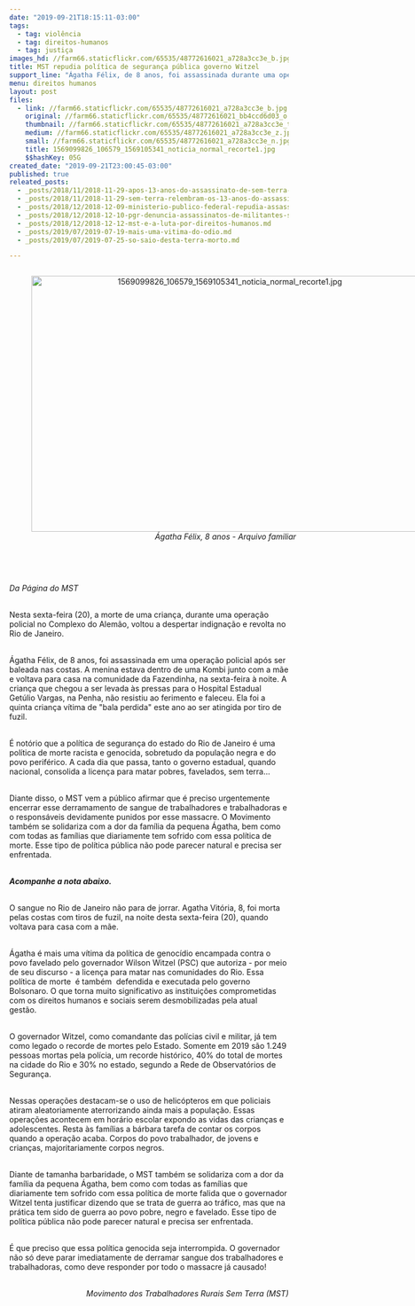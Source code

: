 ```yaml
---
date: "2019-09-21T18:15:11-03:00"
tags:
  - tag: violência
  - tag: direitos-humanos
  - tag: justiça
images_hd: //farm66.staticflickr.com/65535/48772616021_a728a3cc3e_b.jpg
title: MST repudia política de segurança pública governo Witzel
support_line: "Ágatha Félix, de 8 anos, foi assassinada durante uma operação policial no Complexo do Alemão"
menu: direitos humanos
layout: post
files:
  - link: //farm66.staticflickr.com/65535/48772616021_a728a3cc3e_b.jpg
    original: //farm66.staticflickr.com/65535/48772616021_bb4ccd6d03_o.jpg
    thumbnail: //farm66.staticflickr.com/65535/48772616021_a728a3cc3e_t.jpg
    medium: //farm66.staticflickr.com/65535/48772616021_a728a3cc3e_z.jpg
    small: //farm66.staticflickr.com/65535/48772616021_a728a3cc3e_n.jpg
    title: 1569099826_106579_1569105341_noticia_normal_recorte1.jpg
    $$hashKey: 05G
created_date: "2019-09-21T23:00:45-03:00"
published: true
releated_posts:
  - _posts/2018/11/2018-11-29-apos-13-anos-do-assassinato-de-sem-terra-em-alagoas-dirigente-do-mst-comenta-o-caso-e-os-desafios-da-luta-pela-terra.md
  - _posts/2018/11/2018-11-29-sem-terra-relembram-os-13-anos-do-assassinato-de-lideranca-do-mst-durante-dia-de-luta-em-alagoas.md
  - _posts/2018/12/2018-12-09-ministerio-publico-federal-repudia-assassinato-de-trabalhadores-sem-terra-na-paraiba.md
  - _posts/2018/12/2018-12-10-pgr-denuncia-assassinatos-de-militantes-sem-terra.md
  - _posts/2018/12/2018-12-12-mst-e-a-luta-por-direitos-humanos.md
  - _posts/2019/07/2019-07-19-mais-uma-vitima-do-odio.md
  - _posts/2019/07/2019-07-25-so-saio-desta-terra-morto.md

---
```

<div style="text-align:center">
<figure class="image" style="display:inline-block"><img alt="1569099826_106579_1569105341_noticia_normal_recorte1.jpg" height="462" src="//farm66.staticflickr.com/65535/48772616021_a728a3cc3e_b.jpg" width="700" />
<figcaption><em>&Aacute;gatha F&eacute;lix, 8 anos - Arquivo familiar</em></figcaption>
</figure>
</div>

<p><br />
&nbsp;</p>

<p><em>Da P&aacute;gina do MST&nbsp;</em></p>

<p><br />
Nesta sexta-feira (20), a morte de uma crian&ccedil;a, durante uma opera&ccedil;&atilde;o policial no Complexo do Alem&atilde;o, voltou a despertar indigna&ccedil;&atilde;o e revolta no Rio de Janeiro.</p>

<p><br />
&Aacute;gatha F&eacute;lix, de 8 anos, foi assassinada em uma opera&ccedil;&atilde;o policial ap&oacute;s ser baleada nas costas. A menina estava dentro de uma Kombi junto com a m&atilde;e e voltava para casa na comunidade da Fazendinha, na sexta-feira &agrave; noite. A crian&ccedil;a que chegou a ser levada &agrave;s pressas para o Hospital Estadual Get&uacute;lio Vargas, na Penha, n&atilde;o resistiu ao ferimento e faleceu. Ela foi a quinta crian&ccedil;a v&iacute;tima de &quot;bala perdida&quot; este ano ao ser atingida por tiro de fuzil.&nbsp;</p>

<p><br />
&Eacute; not&oacute;rio que a pol&iacute;tica de seguran&ccedil;a do estado do Rio de Janeiro &eacute; uma pol&iacute;tica de morte racista e genocida, sobretudo da popula&ccedil;&atilde;o negra e do povo perif&eacute;rico. A cada dia que passa, tanto o governo estadual, quando nacional, consolida a licen&ccedil;a para matar pobres, favelados, sem terra...</p>

<p><br />
Diante disso, o MST vem a p&uacute;blico afirmar que &eacute; preciso urgentemente encerrar esse derramamento de sangue de trabalhadores e trabalhadoras e o respons&aacute;veis devidamente punidos por esse massacre.&nbsp;O Movimento tamb&eacute;m se solidariza com a dor da fam&iacute;lia da pequena &Aacute;gatha, bem como com todas as fam&iacute;lias que diariamente tem sofrido com essa pol&iacute;tica de morte. Esse tipo de pol&iacute;tica p&uacute;blica&nbsp;n&atilde;o pode parecer natural e precisa ser enfrentada.</p>

<p><br />
<strong><em>Acompanhe a nota abaixo.&nbsp;</em></strong></p>

<p><br />
O sangue no Rio de Janeiro n&atilde;o para de jorrar. Agatha Vit&oacute;ria, 8, foi morta pelas costas com tiros de fuzil, na noite desta sexta-feira (20), quando voltava para casa com a m&atilde;e.</p>

<p><br />
&Aacute;gatha &eacute; mais uma v&iacute;tima da pol&iacute;tica de genoc&iacute;dio encampada contra o povo favelado pelo governador Wilson Witzel (PSC) que autoriza - por meio de seu discurso - a licen&ccedil;a para matar nas comunidades do Rio. Essa pol&iacute;tica de morte&nbsp; &eacute; tamb&eacute;m&nbsp; defendida e executada pelo governo Bolsonaro. O que torna muito significativo as institui&ccedil;&otilde;es comprometidas com os direitos humanos e sociais serem desmobilizadas pela atual gest&atilde;o.&nbsp;</p>

<p><br />
O governador Witzel, como comandante das pol&iacute;cias civil e militar, j&aacute; tem como legado o recorde de mortes pelo Estado. Somente em 2019 s&atilde;o 1.249 pessoas mortas pela pol&iacute;cia, um recorde hist&oacute;rico, 40% do total de mortes na cidade do Rio e 30% no estado, segundo a Rede de Observat&oacute;rios de Seguran&ccedil;a.</p>

<p><br />
Nessas opera&ccedil;&otilde;es destacam-se o uso de helic&oacute;pteros em que policiais atiram aleatoriamente aterrorizando ainda mais a popula&ccedil;&atilde;o. Essas opera&ccedil;&otilde;es acontecem em hor&aacute;rio escolar expondo as vidas das crian&ccedil;as e adolescentes. Resta &agrave;s fam&iacute;lias a b&aacute;rbara tarefa de contar os corpos quando a opera&ccedil;&atilde;o acaba. Corpos do povo trabalhador, de jovens e crian&ccedil;as, majoritariamente corpos negros.</p>

<p><br />
Diante de tamanha barbaridade, o MST tamb&eacute;m se solidariza com a dor da fam&iacute;lia da pequena &Aacute;gatha, bem como com todas as fam&iacute;lias que diariamente tem sofrido com essa pol&iacute;tica de morte falida que o governador Witzel tenta justificar dizendo que se trata de guerra ao tr&aacute;fico, mas que na pr&aacute;tica tem sido de guerra ao povo pobre, negro e favelado. Esse tipo de pol&iacute;tica p&uacute;blica n&atilde;o pode parecer natural e precisa ser enfrentada.</p>

<p><br />
&Eacute; que preciso que essa pol&iacute;tica genocida seja interrompida. O governador n&atilde;o s&oacute; deve parar imediatamente de derramar sangue dos trabalhadores e trabalhadoras, como deve responder por todo o massacre j&aacute; causado!</p>

<p style="text-align: right;"><br />
<em>Movimento dos Trabalhadores Rurais Sem Terra (MST)</em></p>
